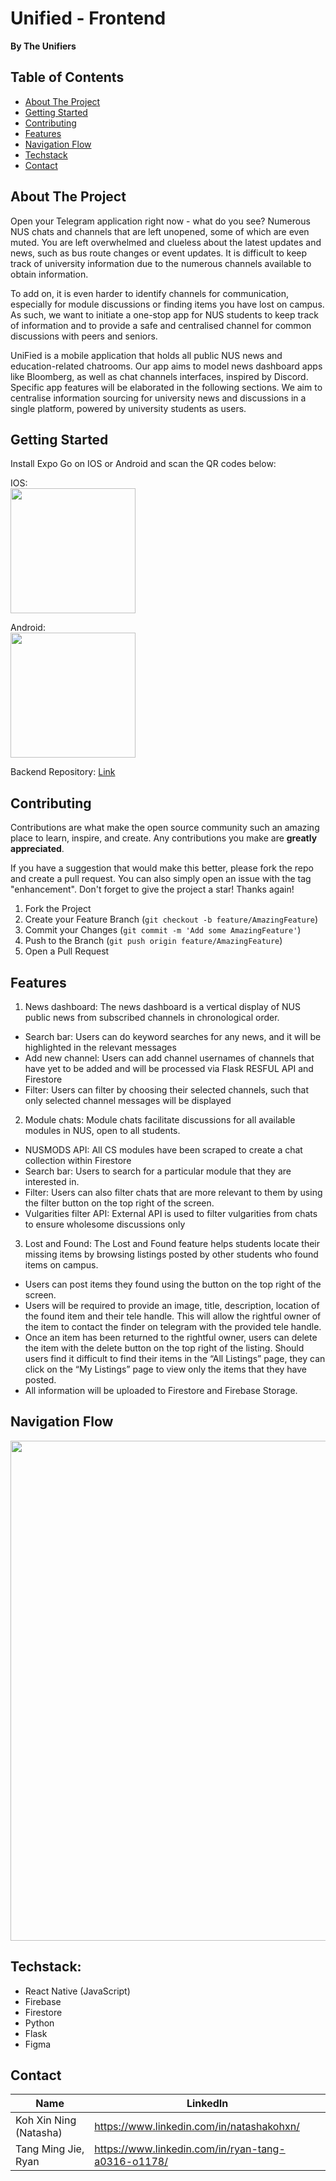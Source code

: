 # Unified - Frontend
**By The Unifiers**

## Table of Contents

- [About The Project](#about-the-project)
- [Getting Started](#getting-started)
- [Contributing](#contributing)
- [Features](#features)
- [Navigation Flow](#navigation-flow)
- [Techstack](#techstack)
- [Contact](#contact)

## About The Project 
<a href="#about-the-project"></a>

Open your Telegram application right now - what do you see? Numerous NUS chats and channels that are left unopened, some of which are even muted. You are left overwhelmed and clueless about the latest updates and news, such as bus route changes or event updates. It is difficult to keep track of university information due to the numerous channels available to obtain information.

To add on, it is even harder to identify channels for communication, especially for module discussions or finding items you have lost on campus. As such, we want to initiate a one-stop app for NUS students to keep track of information and to provide a safe and centralised channel for common discussions with peers and seniors.

UniFied is a mobile application that holds all public NUS news and education-related chatrooms.
Our app aims to model news dashboard apps like Bloomberg, as well as chat channels interfaces, inspired by Discord. Specific app features will be elaborated in the following sections.
We aim to centralise information sourcing for university news and discussions in a single platform, powered by university students as users.

## Getting Started
<a href="#getting-started"></a>

Install Expo Go on IOS or Android and scan the QR codes below:

IOS: <br />
<img src="https://github.com/tallkoh/TheUnifiers/assets/110431837/20c6a8ff-8471-468d-9a45-619f6da85a86" width="200"> <br />


Android: <br />
<img src="https://github.com/tallkoh/TheUnifiers/assets/110431837/c41e2f9a-11c2-4319-a452-e77243a3aeea" width="200"> <br />

Backend Repository: [Link](https://github.com/tallkoh/unified-backend/)

## Contributing
<a href="#contributing"></a>

Contributions are what make the open source community such an amazing place to learn, inspire, and create. Any contributions you make are **greatly appreciated**.

If you have a suggestion that would make this better, please fork the repo and create a pull request. You can also simply open an issue with the tag "enhancement".
Don't forget to give the project a star! Thanks again!

1. Fork the Project
2. Create your Feature Branch (`git checkout -b feature/AmazingFeature`)
3. Commit your Changes (`git commit -m 'Add some AmazingFeature'`)
4. Push to the Branch (`git push origin feature/AmazingFeature`)
5. Open a Pull Request

## Features
<a href="#features"></a>

1. News dashboard: The news dashboard is a vertical display of NUS public news from subscribed channels in chronological order.
- Search bar: Users can do keyword searches for any news, and it will be highlighted in the relevant messages
- Add new channel: Users can add channel usernames of channels that have yet to be added and will be processed via Flask RESFUL API and Firestore
- Filter: Users can filter by choosing their selected channels, such that only selected channel messages will be displayed

2. Module chats: Module chats facilitate discussions for all available modules in NUS, open to all students.
- NUSMODS API: All CS modules have been scraped to create a chat collection within Firestore 
- Search bar: Users to search for a particular module that they are interested in.
- Filter: Users can also filter chats that are more relevant to them by using the filter button on the top right of the screen.
- Vulgarities filter API: External API is used to filter vulgarities from chats to ensure wholesome discussions only

3. Lost and Found: The Lost and Found feature helps students locate their missing items by browsing listings posted by other students who found items on campus.

- Users can post items they found using the button on the top right of the screen.
- Users will be required to provide an image, title, description, location of the found item and their tele handle. This will allow the rightful owner of the item to contact the finder on telegram with the provided tele handle.
- Once an item has been returned to the rightful owner, users can delete the item with the delete button on the top right of the listing. Should users find it difficult to find their items in the “All Listings” page, they can click on the “My Listings” page to view only the items that they have posted.
- All information will be uploaded to Firestore and Firebase Storage.


## Navigation Flow
<a href="#navigation-flow"></a>

<img src="https://drive.google.com/uc?export=view&id=1KguA4fXSgzPqHkHp4Rd766r2o-7R9r0_" width="800"> <br />

## Techstack:
<a href="#techstack"></a>

- React Native (JavaScript)
- Firebase
- Firestore
- Python
- Flask
- Figma

## Contact
<a href="#contact"></a>

| Name  | LinkedIn |
| ------------- | ------------- |
| Koh Xin Ning (Natasha)  | https://www.linkedin.com/in/natashakohxn/ |
| Tang Ming Jie, Ryan  | https://www.linkedin.com/in/ryan-tang-a0316-o1178/ |
